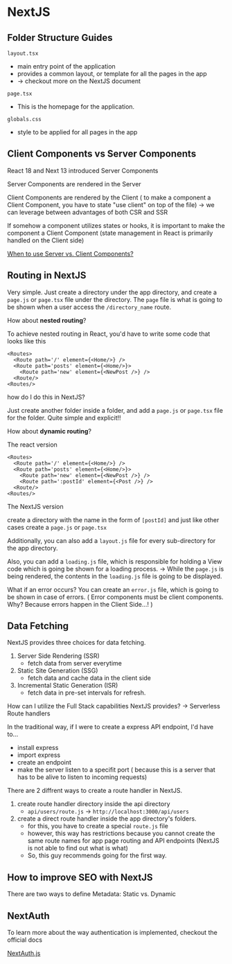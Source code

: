 # NextJS

## Folder Structure Guides

`layout.tsx`

- main entry point of the application
- provides a common layout, or template for all the pages in the app
- -> checkout more on the NextJS document

`page.tsx`

- This is the homepage for the application.

`globals.css`

- style to be applied for all pages in the app

## Client Components vs Server Components

React 18 and Next 13 introduced Server Components

Server Components are rendered in the Server

Client Components are rendered by the Client ( to make a component a Client Component, you have to state "use client" on top of the file)
-> we can leverage between advantages of both CSR and SSR

If somehow a component utilizes states or hooks, it is important to make the component a Client Component (state management in React is primarily handled on the Client side)

[When to use Server vs. Client Components?](https://nextjs.org/docs/getting-started/react-essentials#when-to-use-server-and-client-components)

## Routing in NextJS

Very simple. Just create a directory under the app directory, and create a `page.js` or `page.tsx` file under the directory. The `page` file is what is going to be shown when a user access the `/directory_name` route.

How about **nested routing**?

To achieve nested routing in React, you'd have to write some code that looks like this

```JSX
<Routes>
  <Route path='/' element={<Home/>} />
  <Route path='posts' element={<Home/>}>
    <Route path='new' element={<NewPost />} />
  <Route/>
<Routes/>
```

how do I do this in NextJS?

Just create another folder inside a folder, and add a `page.js` or `page.tsx` file for the folder. Quite simple and explicit!!

How about **dynamic routing**?

The react version

```JSX
<Routes>
  <Route path='/' element={<Home/>} />
  <Route path='posts' element={<Home/>}>
    <Route path='new' element={<NewPost />} />
    <Route path=':postId' element={<Post />} />
  <Route/>
<Routes/>
```

The NextJS version

create a directory with the name in the form of `[postId]` and just like other cases create a `page.js` or `page.tsx`

Additionally, you can also add a `layout.js` file for every sub-directory for the app directory.

Also, you can add a `loading.js` file, which is responsible for holding a View code which is going be shown for a loading process. -> While the `page.js` is being rendered, the contents in the `loading.js` file is going to be displayed.

What if an error occurs? You can create an `error.js` file, which is going to be shown in case of errors. ( Error components must be client components. Why? Because errors happen in the Client Side...! )

## Data Fetching

NextJS provides three choices for data fetching.

1. Server Side Rendering (SSR)
   - fetch data from server everytime
2. Static Site Generation (SSG)
   - fetch data and cache data in the client side
3. Incremental Static Generation (ISR)
   - fetch data in pre-set intervals for refresh.

How can I utilize the Full Stack capabilities NextJS provides?
-> Serverless Route handlers

In the traditional way, if I were to create a express API endpoint, I'd have to...

- install express
- import express
- create an endpoint
- make the server listen to a specifit port ( because this is a server that has to be alive to listen to incoming requests)

There are 2 diffrent ways to create a route handler in NextJS.

1. create route handler directory inside the api directory
   - `api/users/route.js` -> `http://localhost:3000/api/users`
2. create a direct route handler inside the app directory's folders.
   - for this, you have to create a special `route.js` file
   - however, this way has restrictions because you cannot create the same route names for app page routing and API endpoints (NextJS is not able to find out what is what)
   - So, this guy recommends going for the first way.

## How to improve SEO with NextJS

There are two ways to define Metadata: Static vs. Dynamic

## NextAuth

To learn more about the way authentication is implemented, checkout the official docs

[NextAuth.js](https://next-auth.js.org/getting-started/introduction)

